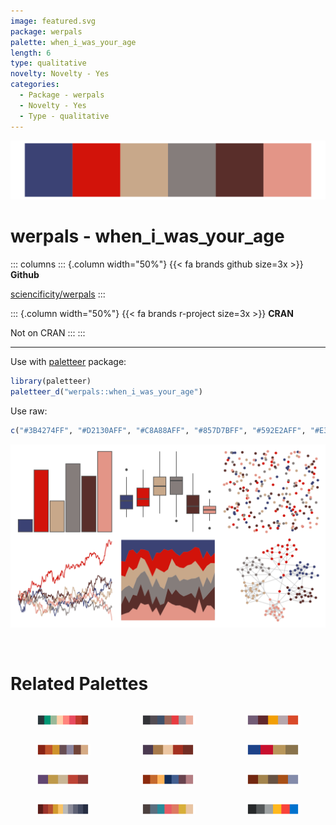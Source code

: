 ```yaml
---
image: featured.svg
package: werpals
palette: when_i_was_your_age
length: 6
type: qualitative
novelty: Novelty - Yes
categories:
  - Package - werpals
  - Novelty - Yes
  - Type - qualitative
---
```


![](featured.svg)

# werpals - when_i_was_your_age 

::: columns
::: {.column width="50%"}
{{< fa brands github size=3x >}}
**Github**

[sciencificity/werpals](https://github.com/sciencificity/werpals)
:::

::: {.column width="50%"}
{{< fa brands r-project size=3x >}}
**CRAN**

Not on CRAN
:::
:::

<hr> 

Use with [paletteer](https://emilhvitfeldt.github.io/paletteer/) package:

```r
library(paletteer)
paletteer_d("werpals::when_i_was_your_age")
```

Use raw:

```r
c("#3B4274FF", "#D2130AFF", "#C8A88AFF", "#857D7BFF", "#592E2AFF", "#E39587FF")
``` 

![](examples.svg) 

<br>

# Related Palettes

<div class="list" style="display: grid; grid-template-columns: auto auto auto;"> <figure class="figure">
<a href="../../awtools/a_palette/"> <img src="../../awtools/a_palette/featured.svg" style="width: 100%;" class="figure-img"></a>
</figure> <figure class="figure">
<a href="../../yarrr/usualsuspects/"> <img src="../../yarrr/usualsuspects/featured.svg" style="width: 100%;" class="figure-img"></a>
</figure> <figure class="figure">
<a href="../../fishualize/Paranthias_furcifer/"> <img src="../../fishualize/Paranthias_furcifer/featured.svg" style="width: 100%;" class="figure-img"></a>
</figure> <figure class="figure">
<a href="../../NatParksPalettes/BryceCanyon/"> <img src="../../NatParksPalettes/BryceCanyon/featured.svg" style="width: 100%;" class="figure-img"></a>
</figure> <figure class="figure">
<a href="../../lisa/MaxBeckmann/"> <img src="../../lisa/MaxBeckmann/featured.svg" style="width: 100%;" class="figure-img"></a>
</figure> <figure class="figure">
<a href="../../nbapalettes/pelicans_city/"> <img src="../../nbapalettes/pelicans_city/featured.svg" style="width: 100%;" class="figure-img"></a>
</figure> <figure class="figure">
<a href="../../lisa/JacobLawrence/"> <img src="../../lisa/JacobLawrence/featured.svg" style="width: 100%;" class="figure-img"></a>
</figure> <figure class="figure">
<a href="../../NatParksPalettes/DeathValley/"> <img src="../../NatParksPalettes/DeathValley/featured.svg" style="width: 100%;" class="figure-img"></a>
</figure> <figure class="figure">
<a href="../../NatParksPalettes/Halekala/"> <img src="../../NatParksPalettes/Halekala/featured.svg" style="width: 100%;" class="figure-img"></a>
</figure> <figure class="figure">
<a href="../../MetBrewer/Demuth/"> <img src="../../MetBrewer/Demuth/featured.svg" style="width: 100%;" class="figure-img"></a>
</figure> <figure class="figure">
<a href="../../ghibli/PonyoMedium/"> <img src="../../ghibli/PonyoMedium/featured.svg" style="width: 100%;" class="figure-img"></a>
</figure> <figure class="figure">
<a href="../../nbapalettes/thunder_city/"> <img src="../../nbapalettes/thunder_city/featured.svg" style="width: 100%;" class="figure-img"></a>
</figure> 
</div>
